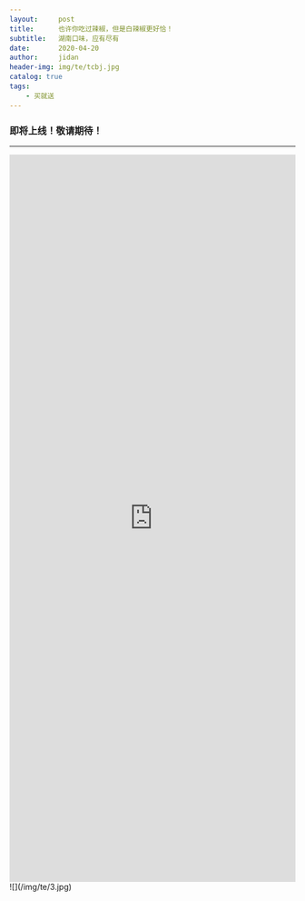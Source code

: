 ```yaml
---
layout:     post
title:      也许你吃过辣椒，但是白辣椒更好恰！
subtitle:   湖南口味，应有尽有
date:       2020-04-20
author:     jidan
header-img: img/te/tcbj.jpg
catalog: true
tags:
    - 买就送
---
```

### 即将上线！敬请期待！
---
<body>
  <div id="page1">
    <iframe align="center" width="100%" height="1280" src="https://aweme.snssdk.com/aweme/v1/playwm/?s_vid=93f1b41336a8b7a442dbf1c29c6bbc56c3f9bca8633a7e7f821f21c7e505d751f9c43b28597ac01494ac2e00b4ddf6dcdec5dd870fa10c6dc2d828dda8ec61ec&line=0"  frameborder="no" border="0" marginwidth="0" marginheight="0" scrolling="no"></iframe>
  </div>
</body>
![](/img/te/3.jpg)